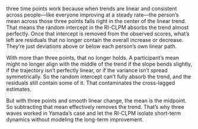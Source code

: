 three time points work because when trends are linear and consistent across people—like everyone improving at a steady rate—the person’s mean across those three points falls right in the center of the linear trend. That means the random intercept in the RI-CLPM absorbs the trend almost perfectly. Once that intercept is removed from the observed scores, what’s left are residuals that no longer contain the overall increase or decrease. They’re just deviations above or below each person’s own linear path.

With more than three points, that no longer holds. A participant’s mean might no longer align with the middle of the trend if the slope bends slightly, if the trajectory isn’t perfectly linear, or if the variance isn’t spread symmetrically. So the random intercept can’t fully absorb the trend, and the residuals still contain some of it. That contaminates the cross-lagged estimates.

But with three points and smooth linear change, the mean is the midpoint. So subtracting that mean effectively removes the trend. That’s why three waves worked in Yamada’s case and let the RI-CLPM isolate short-term dynamics without modeling the long-term improvement.
